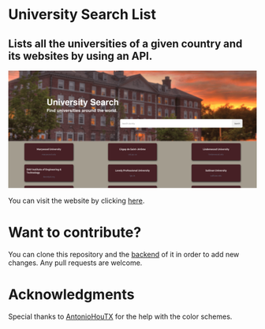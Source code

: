 # University Search List

## Lists all the universities of a given country and its websites by using an API.

![screenshot](./.github/screenshot.png)

You can visit the website by clicking [here](university-e655oypht-drull1000.vercel.app).

# Want to contribute?

You can clone this repository and the [backend](https://github.com/drull1000/universityBackend) of it in order to add new changes.
Any pull requests are welcome.

# Acknowledgments

Special thanks to [AntonioHouTX](https://github.com/AntonioHouTX) for the help with the color schemes.

